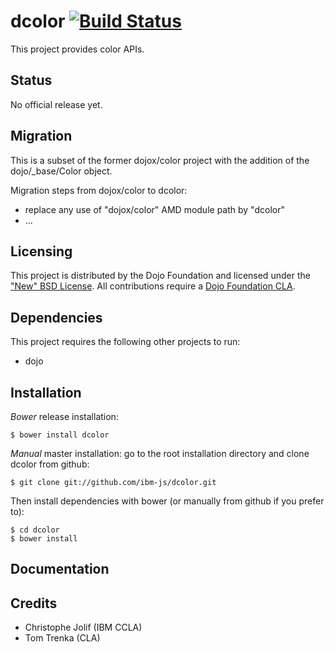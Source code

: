 # dcolor [![Build Status](https://travis-ci.org/ibm-js/dcolor.png?branch=master)](https://travis-ci.org/ibm-js/dcolor)

This project provides color APIs.

## Status

No official release yet.

## Migration

This is a subset of the former dojox/color project with the addition of the dojo/_base/Color object.

Migration steps from dojox/color to dcolor:

* replace any use of "dojox/color" AMD module path by "dcolor"
* ...

## Licensing

This project is distributed by the Dojo Foundation and licensed under the ["New" BSD License](./LICENSE).
All contributions require a [Dojo Foundation CLA](http://dojofoundation.org/about/claForm).

## Dependencies

This project requires the following other projects to run:
 * dojo

## Installation

_Bower_ release installation:

    $ bower install dcolor

_Manual_ master installation: go to the root installation directory and clone dcolor from github:

    $ git clone git://github.com/ibm-js/dcolor.git

Then install dependencies with bower (or manually from github if you prefer to):

	$ cd dcolor
	$ bower install

## Documentation


## Credits

* Christophe Jolif (IBM CCLA)
* Tom Trenka (CLA)

